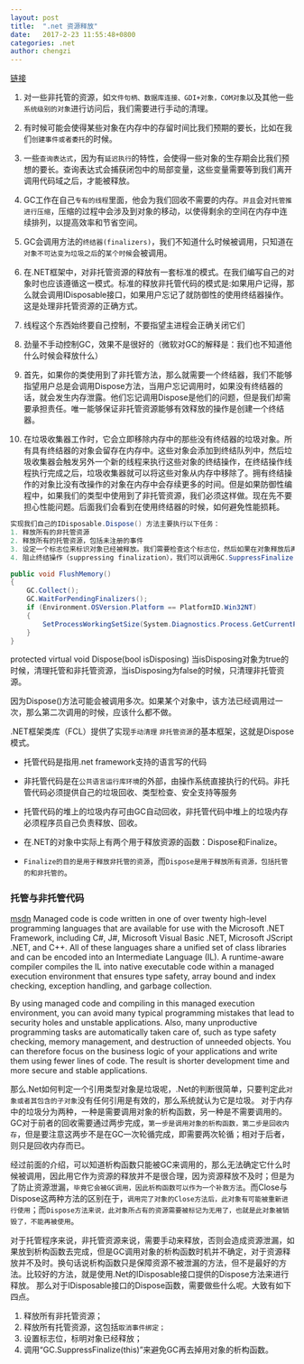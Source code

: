 ```yaml
---
layout: post
title:  ".net 资源释放"
date:   2017-2-23 11:55:48+0800
categories: .net 
author: chengzi
---
```


[链接](http://www.cnblogs.com/yangecnu/archive/2013/04/30/Implement-the-standard-dispose-pattern.html)

1. 对一些非托管的资源，如`文件句柄、数据库连接、GDI+对象，COM对象`以及其他一些`系统级别的对象`进行访问后，我们需要进行手动的清理。

2. 有时候可能会使得某些对象在内存中的存留时间比我们预期的要长，比如在我们`创建事件或者委托`的时候。

3. 一些`查询表达式`，因为有`延迟执行`的特性，会使得一些对象的生存期会比我们预想的要长。查询表达式会捕获闭包中的局部变量，这些变量需要等到我们离开调用代码域之后，才能被释放。

4. GC工作在自己`专有的线程`里面，他会为我们回收不需要的内存。`并且`会对`托管推进行压缩`，压缩的过程中会涉及到对象的移动，以使得剩余的空间在内存中连续排列，以提高效率和节省空间。

5. GC会调用方法的`终结器(finalizers)`，我们不知道什么时候被调用，只知道在`对象不可达变为垃圾之后`的`某个时候`会被调用。
6. 在.NET框架中，对非托管资源的释放有一套标准的模式。在我们编写自己的对象时也应该遵循这一模式。标准的释放非托管代码的模式是:如果用户记得，那么就会调用IDisposable接口，如果用户忘记了就防御性的使用终结器操作。这是处理非托管资源的正确方式。

7. 线程这个东西始终要自己控制，不要指望主进程会正确关闭它们
8. 劲量不手动控制GC，效果不是很好的（微软对GC的解释是：我们也不知道他什么时候会释放什么）
9. 首先，如果你的类使用到了非托管方法，那么就需要一个终结器，我们不能够指望用户总是会调用Dispose方法，当用户忘记调用时，如果没有终结器的话，就会发生内存泄露。他们忘记调用Dispose是他们的问题，但是我们却需要承担责任。唯一能够保证非托管资源能够有效释放的操作是创建一个终结器。
10. 在垃圾收集器工作时，它会立即移除内存中的那些没有终结器的垃圾对象。所有具有终结器的对象会留存在内存中。这些对象会添加到终结队列中，然后垃圾收集器会触发另外一个新的线程来执行这些对象的终结操作，在终结操作线程执行完成之后，垃圾收集器就可以将这些对象从内存中移除了。拥有终结操作的对象比没有改操作的对象在内存中会存续更多的时间。但是如果防御性编程中，如果我们的类型中使用到了非托管资源，我们必须这样做。现在先不要担心性能问题。后面我们会看到在使用终结器的时候，如何避免性能损耗。

``` csharp
实现我们自己的IDisposable.Dispose() 方法主要执行以下任务：
1. 释放所有的非托管资源
2. 释放所有的托管资源，包括未注册的事件
3. 设定一个标志位来标识对象已经被释放。我们需要检查这个标志位，然后如果在对象释放后再调用这个方法，需要抛出ObjectDisposed异常。
4. 阻止终结操作（suppressing finalization），我们可以调用GC.SuppressFinalize(this)来完成该操作。
```

``` csharp
public void FlushMemory()
{
    GC.Collect();
    GC.WaitForPendingFinalizers();
    if (Environment.OSVersion.Platform == PlatformID.Win32NT)
    {
        SetProcessWorkingSetSize(System.Diagnostics.Process.GetCurrentProcess().Handle, -1, -1);
    }
}
```
protected virtual void Dispose(bool isDisposing)
当isDisposing对象为true的时候，清理托管和非托管资源，当isDisposing为false的时候，只清理非托管资源。

因为Dispose()方法可能会被调用多次。如果某个对象中，该方法已经调用过一次，那么第二次调用的时候，应该什么都不做。

.NET框架类库（FCL）提供了实现`手动清理`  `非托管资源`的基本框架，这就是Dispose模式。

- 托管代码是指用.net framework支持的语言写的代码
- 非托管代码是在`公共语言运行库环境`的外部，由操作系统直接执行的代码。非托管代码必须提供自己的垃圾回收、类型检查、安全支持等服务

- 托管代码的堆上的垃圾内存可由GC自动回收，非托管代码中堆上的垃圾内存必须程序员自己负责释放、回收。
- 在.NET的对象中实际上有两个用于释放资源的函数：Dispose和Finalize。
- `Finalize的目的是用于释放非托管的资源`，而`Dispose是用于释放所有资源，包括托管的和非托管的`。


### 托管与非托管代码
[msdn](https://msdn.microsoft.com/en-us/library/windows/desktop/bb318664(v=vs.85).aspx)
Managed code is code written in one of over twenty high-level programming languages that are available for use with the Microsoft .NET Framework, including C#, J#, Microsoft Visual Basic .NET, Microsoft JScript .NET, and C++. All of these languages share a unified set of class libraries and can be encoded into an Intermediate Language (IL). A runtime-aware compiler compiles the IL into native executable code within a managed execution environment that ensures type safety, array bound and index checking, exception handling, and garbage collection.

By using managed code and compiling in this managed execution environment, you can avoid many typical programming mistakes that lead to security holes and unstable applications. Also, many unproductive programming tasks are automatically taken care of, such as type safety checking, memory management, and destruction of unneeded objects. You can therefore focus on the business logic of your applications and write them using fewer lines of code. The result is shorter development time and more secure and stable applications.

那么.Net如何判定一个引用类型对象是垃圾呢，.Net的判断很简单，只要判定此`对象或者其包含的子对象`没有任何引用是有效的，那么系统就认为它是垃圾。
对于内存中的垃圾分为两种，一种是需要调用对象的析构函数，另一种是不需要调用的。
GC对于前者的回收需要通过两步完成，`第一步是调用对象的析构函数，第二步是回收内存`，但是要注意这两步不是在GC一次轮循完成，即需要两次轮循；相对于后者，则只是回收内存而已。

经过前面的介绍，可以知道析构函数只能被GC来调用的，那么无法确定它什么时候被调用，因此用它作为资源的释放并不是很合理，因为资源释放不及时；但是为了防止资源泄漏，`毕竟它会被GC调用，因此析构函数可以作为一个补救方法`。而Close与Dispose这两种方法的区别在于，`调用完了对象的Close方法后，此对象有可能被重新进行使用`；而`Dispose方法来说，此对象所占有的资源需要被标记为无用了，也就是此对象被销毁了，不能再被使用`。

对于托管程序来说，非托管资源来说，需要手动来释放，否则会造成资源泄漏，如果放到析构函数去完成，但是GC调用对象的析构函数时机并不确定，对于资源释放并不及时。换句话说析构函数只是保障资源不被泄漏的方法，但不是最好的方法。比较好的方法，就是使用.Net的IDisposable接口提供的Dispose方法来进行释放。
那么对于IDisposable接口的Dispose函数，需要做些什么呢。大致有如下四点。
1.  释放所有非托管资源；
2.  释放所有托管资源，这包括`取消事件绑定；`
3.  设置标志位，标明对象已经释放；
4.  调用“GC.SuppressFinalize(this)”来避免GC再去掉用对象的析构函数。